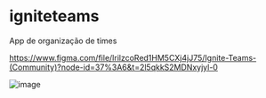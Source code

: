# igniteteams
App de organização de times 

https://www.figma.com/file/lrilzcoRed1HM5CXj4jJ75/Ignite-Teams-(Community)?node-id=37%3A6&t=2l5qkkS2MDNxyjyl-0


![image](https://user-images.githubusercontent.com/48845273/215353699-58c165c8-c69f-4954-bd61-6755e9fbcf36.png)
